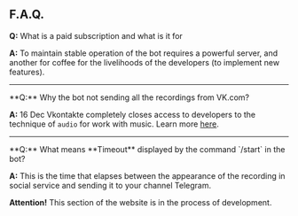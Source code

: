 ## F.A.Q.
**Q:** What is a paid subscription and what is it for

**A:** To maintain stable operation of the bot requires a powerful server, and another for coffee for the livelihoods of the developers (to implement new features).
<hr>
**Q:** Why the bot not sending all the recordings from VK.com?

**A:** 16 Dec Vkontakte completely closes access to developers to the technique of `audio` for work with music. Learn more [here](https://vk.com/dev/audio_api).
<hr>
**Q:** What means **Timeout** displayed by the command `/start` in the bot?

**A:** This is the time that elapses between the appearance of the recording in social service and sending it to your channel Telegram.

<div class="notification is-warning">
    <b>Attention!</b> This section of the website is in the process of development.
</div>
